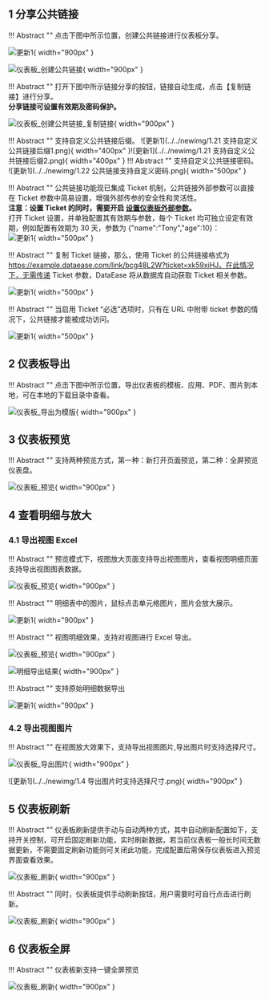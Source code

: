 ## 1 分享公共链接

!!! Abstract ""
	点击下图中所示位置，创建公共链接进行仪表板分享。

![更新1](../../newimg/仪表板开启公共链接分享.png){ width="900px" }

![仪表板_创建公共链接](../img/dashboard_generation/创建公共链接.png){ width="900px" }

!!! Abstract ""
	打开下图中所示链接分享的按钮，链接自动生成，点击【复制链接】进行分享。  
	**分享链接可设置有效期及密码保护。**

![仪表板_创建公共链接_复制链接](../img/dashboard_generation/设置公共链接.png){ width="900px" }

!!! Abstract ""
	支持自定义公共链接后缀。
![更新1](../../newimg/1.21 支持自定义公共链接后缀1.png){ width="400px" }![更新1](../../newimg/1.21 支持自定义公共链接后缀2.png){ width="400px" }
!!! Abstract ""
	支持自定义公共链接密码。
![更新1](../../newimg/1.22 公共链接支持自定义密码.png){ width="500px" }

!!! Abstract ""
	公共链接功能现已集成 Ticket 机制，公共链接外部参数可以直接在 Ticket 参数中简易设置，增强外部传参的安全性和灵活性。    
	**注意：设置 Ticket 的同时，需要开启 [设置仪表板外部参数](https://dataease.io/docs/v2/user_manual/dashboard_basicfunctions/#5)。**     
	打开 Ticket 设置，并单独配置其有效期与参数，每个 Ticket 均可独立设定有效期，例如配置有效期为 30 天，参数为 {"name":"Tony","age":10}：  
![更新1](../../newimg/1.2%20公共链接分享支持%20Ticket%20方式2.PNG){ width="500px" }

!!! Abstract ""
	复制 Ticket 链接，那么，使用 Ticket 的公共链接格式为 https://example.dataease.com/link/bcg48L2W?ticket=xk59xiHJ。在此情况下，无需传递 Ticket 参数，DataEase 将从数据库自动获取 Ticket 相关参数。

![更新1](../../newimg/1.2%20公共链接分享支持%20Ticket%20方式3.PNG){ width="500px" }

!!! Abstract ""
	当启用 Ticket “必选”选项时，只有在 URL 中附带 ticket 参数的情况下，公共链接才能被成功访问。

![更新1](../../newimg/1.2%20公共链接分享支持%20Ticket%20方式4.PNG){ width="500px" }



## 2 仪表板导出

!!! Abstract ""
	点击下图中所示位置，导出仪表板的模板、应用、PDF、图片到本地，可在本地的下载目录中查看。

![仪表板_导出为模版](../img/dashboard_generation/仪表板导出.png){ width="900px" }

## 3 仪表板预览

!!! Abstract ""
	支持两种预览方式，第一种：新打开页面预览，第二种：全屏预览仪表盘。

![仪表板_预览](../img/dashboard_generation/仪表板预览.png){ width="900px" }

## 4 查看明细与放大

### 4.1 导出视图 Excel

!!! Abstract ""
	预览模式下，视图放大页面支持导出视图图片，查看视图明细页面支持导出视图图表数据。

![仪表板_预览](../img/dashboard_generation/查看明细和放大.png){ width="900px" }  

!!! Abstract ""
	明细表中的图片，鼠标点击单元格图片，图片会放大展示。

![更新1](../../newimg/1.7%20明细表支持显示图片5.png){ width="900px" }

!!! Abstract ""
	视图明细效果，支持对视图进行 Excel 导出。

![仪表板_预览](../img/dashboard_generation/查看明细.png){ width="900px" }

![明细导出结果](../img/dashboard_generation/视图导出.png){ width="900px" }

!!! Abstract ""
 	支持原始明细数据导出

![更新1](../../newimg/1.3%20支持原始明细数据导出.PNG){ width="900px" }

### 4.2 导出视图图片

!!! Abstract ""
	在视图放大效果下，支持导出视图图片,导出图片时支持选择尺寸。

![仪表板_导出图片](../img/dashboard_generation/进行放大.png){ width="900px" }

![更新1](../../newimg/1.4 导出图片时支持选择尺寸.png){ width="900px" }



## 5 仪表板刷新

!!! Abstract ""
	仪表板刷新提供手动与自动两种方式，其中自动刷新配置如下，支持开关控制，可开启固定刷新功能，实时刷新数据，若当前仪表板一般长时间无数据更新，不需要固定刷新功能则可关闭此功能，完成配置后需保存仪表板进入预览界面查看效果。

![仪表板_刷新](../img/dashboard_generation/仪表板刷新频率.png){ width="900px" }

!!! Abstract ""
	同时，仪表板提供手动刷新按钮，用户需要时可自行点击进行刷新。

![仪表板_刷新](../img/dashboard_generation/进行刷新.png){ width="900px" }


## 6 仪表板全屏

!!! Abstract ""
	仪表板新支持一键全屏预览

![仪表板_刷新](../img/dashboard_generation/仪表板全屏.png){ width="900px" }


